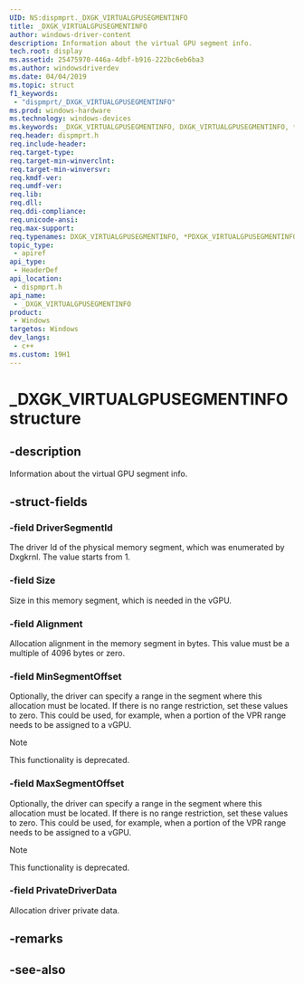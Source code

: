 ```yaml
---
UID: NS:dispmprt._DXGK_VIRTUALGPUSEGMENTINFO
title: _DXGK_VIRTUALGPUSEGMENTINFO
author: windows-driver-content
description: Information about the virtual GPU segment info.
tech.root: display
ms.assetid: 25475970-446a-4dbf-b916-222bc6eb6ba3
ms.author: windowsdriverdev
ms.date: 04/04/2019 
ms.topic: struct
f1_keywords:
 - "dispmprt/_DXGK_VIRTUALGPUSEGMENTINFO"
ms.prod: windows-hardware
ms.technology: windows-devices
ms.keywords: _DXGK_VIRTUALGPUSEGMENTINFO, DXGK_VIRTUALGPUSEGMENTINFO, *PDXGK_VIRTUALGPUSEGMENTINFO, 
req.header: dispmprt.h
req.include-header:
req.target-type:
req.target-min-winverclnt: 
req.target-min-winversvr:
req.kmdf-ver:
req.umdf-ver:
req.lib:
req.dll:
req.ddi-compliance:
req.unicode-ansi:
req.max-support:
req.typenames: DXGK_VIRTUALGPUSEGMENTINFO, *PDXGK_VIRTUALGPUSEGMENTINFO
topic_type: 
 - apiref
api_type: 
 - HeaderDef
api_location: 
 - dispmprt.h
api_name: 
 - _DXGK_VIRTUALGPUSEGMENTINFO
product: 
 - Windows
targetos: Windows
dev_langs:
 - c++
ms.custom: 19H1
---
```


# _DXGK_VIRTUALGPUSEGMENTINFO structure

## -description

Information about the virtual GPU segment info.

## -struct-fields

### -field DriverSegmentId

The driver Id of the physical memory segment, which was enumerated by Dxgkrnl. The value starts from 1.

### -field Size

Size in this memory segment, which is needed in the vGPU.

### -field Alignment

Allocation alignment in the memory segment in bytes. This value must be a multiple of 4096 bytes or zero.

### -field MinSegmentOffset

Optionally, the driver can specify a range in the segment where this allocation must be located. If there is no range restriction, set these values to zero. This could be used, for example, when a portion of the VPR range needs to be assigned to a vGPU. 

> [!NOTE]
> This functionality is deprecated.

### -field MaxSegmentOffset

Optionally, the driver can specify a range in the segment where this allocation must be located. If there is no range restriction, set these values to zero. This could be used, for example, when a portion of the VPR range needs to be assigned to a vGPU. 

> [!NOTE]
> This functionality is deprecated.

### -field PrivateDriverData

Allocation driver private data.

## -remarks

## -see-also
